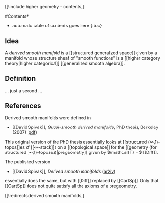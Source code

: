 <div class="rightHandSide toc">
[[!include higher geometry - contents]]
</div>

#Contents#
* automatic table of contents goes here
{:toc}


## Idea

A _derived smooth manifold_ is a [[structured generalized space]] given by a manifold whose structure sheaf of "smooth functions" is a [[higher category theory|higher categorical]] [[generalized smooth algebra]].


## Definition

... just a second ...


## References

Derived smooth manifolds were defined in

* [[David Spivak]], _Quasi-smooth derived manifolds_, PhD thesis, Berkeley (2007) ([pdf](http://www.uoregon.edu/~dspivak/files/thesis1.pdf))

This original version of the PhD thesis essentially looks at [[structured (∞,1)-topos]]es of [[∞-stack]]s on a [[topological space]] for the [[geometry (for structured (∞,1)-toposes)|pregeometry]] given by $\mathcal{T} = $ [[Diff]].

The published version

* [[David Spivak]], _Derived smooth manifolds_ ([arXiv](http://arxiv.org/abs/0810.5174))

essentially does the same, but with [[Diff]] replaced by [[CartSp]]. Only that [[CartSp]] does not quite satisfy all the axioms of a pregeometry.


[[!redirects derived smooth manifolds]]